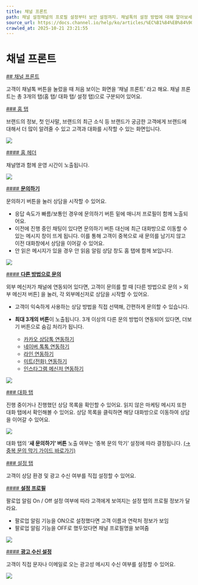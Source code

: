 ```yaml
---
title: 채널 프론트
path: 채널 설정채널의 프로필 설정부터 보안 설정까지. 채널톡의 설정 방법에 대해 알아보세요.14개의 아티클 > 일반 설정채널톡의 채팅 버튼과 라운지는 고객이 대화를 시작하면 처음으로 확인하는 공간입니다. 브랜드에 이미지에 맞게 수정하여 고객과 이야기를 시작해보세요.5개의 아티클 > 채널 프론트고객이 버튼을 클릭했을 때 처음 보이는 채널톡 화면을 ‘채널 프론트’라고 합니다. 홈에서 고객에게 브랜드를 소개하고 고객과의 대화를 시작할 수 있어요.
source_url: https://docs.channel.io/help/ko/articles/%EC%B1%84%EB%84%90-%ED%94%84%EB%A1%A0%ED%8A%B8-6fd32151
crawled_at: 2025-10-21 23:21:55
---
```


# 채널 프론트

[## 채널 프론트](#채널-프론트)

고객이 채널톡 버튼을 눌렀을 때 처음 보이는 화면을 ‘채널 프론트’ 라고 해요. 채널 프론트는 총 3개의 탭(홈 탭/ 대화 탭/ 설정 탭)으로 구분되어 있어요.

[### 홈 탭](#홈-탭)

브랜드의 정보, 첫 인사말, 브랜드의 최근 소식 등 브랜드가 궁금한 고객에게 브랜드에 대해서 더 많이 알려줄 수 있고 고객과 대화를 시작할 수 있는 화면입니다.

![](https://cf.channel.io/document/spaces/6/articles/23/revisions/64/usermedia/662b1064255332c453ac)

[#### 홈 헤더](#홈-헤더)

채널명과 함께 운영 시간이 노출됩니다.

![](https://cf.channel.io/document/spaces/6/articles/23/revisions/64/usermedia/662b1064581f24bf4a13)

[#### **문의하기**](#문의하기)

문의하기 버튼을 눌러 상담을 시작할 수 있어요.

* 응답 속도가 빠름/보통인 경우에 문의하기 버튼 밑에 매니저 프로필이 함께 노출되어요.
* 이전에 진행 중인 채팅이 있다면 문의하기 버튼 대신에 최근 대화방으로 이동할 수 있는 메시지 창이 뜨게 됩니다. 이를 통해 고객이 중복으로 새 문의를 남기지 않고 이전 대화창에서 상담을 이어갈 수 있어요.
* 안 읽은 메시지가 있을 경우 안 읽음 알림 상담 창도 홈 탭에 함께 보입니다.

![](https://cf.channel.io/document/spaces/6/articles/23/revisions/64/usermedia/662b1064871f243accff)

[#### **다른 방법으로 문의**](#다른-방법으로-문의)

외부 메신저가 채널에 연동되어 있다면, 고객이 문의를 할 때 [다른 방법으로 문의 > 외부 메신저 버튼] 을 눌러, 각 외부메신저로 상담을 시작할 수 있어요.

* 고객이 익숙하게 사용하는 상담 방법을 직접 선택해, 간편하게 문의할 수 있습니다.
* **최대 3개의 버튼**이 노출됩니다. 3개 이상의 다른 문의 방법이 연동되어 있다면, 더보기 버튼으로 숨김 처리가 됩니다.

  * [카카오 상담톡 연동하기](https://docs.channel.io/help/ko/articles/c27b26a7)
  * [네이버 톡톡 연동하기](https://docs.channel.io/help/ko/articles/3d8c6ce9)
  * [라인 연동하기](https://docs.channel.io/help/ko/articles/1af80f96)
  * [미트(전화) 연동하기](https://docs.channel.io/help/ko/categories/90dd6296)
  * [인스타그램 메신저 연동하기](https://docs.channel.io/help/ko/articles/574171aa)

![](https://cf.channel.io/document/spaces/6/articles/23/revisions/64/usermedia/662b1064d680792d9ad9)

[### 대화 탭](#대화-탭)

진행 중이거나 진행했던 상담 목록을 확인할 수 있어요. 읽지 않은 마케팅 메시지 또한 대화 탭에서 확인해볼 수 있어요. 상담 목록을 클릭하면 해당 대화방으로 이동하여 상담을 이어갈 수 있어요.

![](https://cf.channel.io/document/spaces/6/articles/23/revisions/64/usermedia/662b10653cc675825841)

대화 탭의 ‘**새 문의하기’ 버튼** 노출 여부는 ‘중복 문의 막기’ 설정에 따라 결정됩니다. [(→ 중복 문의 막기 가이드 바로가기)](https://docs.channel.io/help/ko/articles/%EC%B1%84%EB%84%90-%ED%94%84%EB%A1%9C%ED%95%84-%EC%84%A4%EC%A0%95-5deb0312#%EC%A4%91%EB%B3%B5-%EB%AC%B8%EC%9D%98-%EB%A7%89%EA%B8%B0)

[### 설정 탭](#설정-탭)

고객이 상담 환경 및 광고 수신 여부를 직접 설정할 수 있어요.

[#### **설정 프로필**](#설정-프로필)

팔로업 알림 On / Off 설정 여부에 따라 고객에게 보여지는 설정 탭의 프로필 정보가 달라요.

* 팔로업 알림 기능을 ON으로 설정했다면 고객 이름과 연락처 정보가 보임
* 팔로업 알림 기능을 OFF로 했두었다면 채널 프로필명을 보여줌

![](https://cf.channel.io/document/spaces/6/articles/23/revisions/64/usermedia/662b106579134aa95785)

[#### **광고 수신 설정**](#광고-수신-설정)

고객이 직접 문자나 이메일로 오는 광고성 메시지 수신 여부를 설정할 수 있어요.

![](https://cf.channel.io/document/spaces/6/articles/23/revisions/64/usermedia/662b1065b26210e819df)